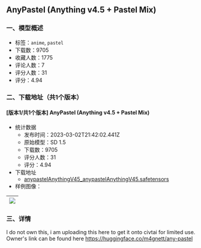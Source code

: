 ## AnyPastel (Anything v4.5 + Pastel Mix) 
### 一、模型概述

- 标签：`anime`, `pastel`
- 下载数：9705
- 收藏人数：1775
- 评论人数：7
- 评分人数：31
- 评分：4.94

### 二、下载地址（共1个版本）

#### [版本1/共1个版本] AnyPastel (Anything v4.5 + Pastel Mix)

- 统计数据
  - 发布时间：2023-03-02T21:42:02.441Z
  - 原始模型：SD 1.5
  - 下载数：9705
  - 评分人数：31
  - 评分：4.94
- 下载地址
  - [anypastelAnythingV45_anypastelAnythingV45.safetensors](https://civitai.com/api/download/models/17701)
- 样例图像：

| <img src="https://image.civitai.com/xG1nkqKTMzGDvpLrqFT7WA/e27c2b45-9cb4-4d71-8033-bb80c96c3e00/width=450/180931.jpeg" /> |
| ---- |


### 三、详情
<p>I do not own this, i am uploading this here to get it onto civtai for limited use. Owner's link can be found here <a target="_blank" rel="ugc" href="https://huggingface.co/m4gnett/any-pastel">https://huggingface.co/m4gnett/any-pastel</a></p>